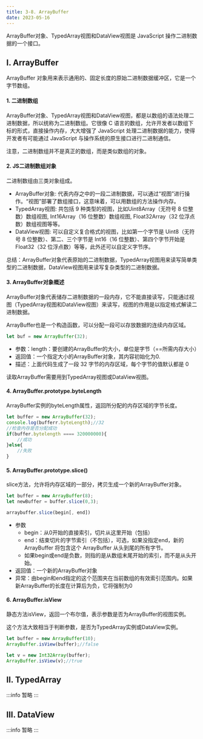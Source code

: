 ```yaml
---
title: 3-8. ArrayBuffer
date: 2023-05-16
---
```

ArrayBuffer对象、TypedArray视图和DataView视图是 JavaScript 操作二进制数据的一个接口。
## Ⅰ. ArrayBuffer
ArrayBuffer 对象用来表示通用的、固定长度的原始二进制数据缓冲区，它是一个字节数组。

#### 1. 二进制数组
ArrayBuffer对象、TypedArray视图和DataView视图，都是以数组的语法处理二进制数据，所以统称为二进制数组。它很像 C 语言的数组，允许开发者以数组下标的形式，直接操作内存，大大增强了 JavaScript 处理二进制数据的能力，使得开发者有可能通过 JavaScript 与操作系统的原生接口进行二进制通信。

注意，二进制数组并不是真正的数组，而是类似数组的对象。

#### 2. JS二进制数组对象
二进制数组由三类对象组成。
- ArrayBuffer对象: 代表内存之中的一段二进制数据，可以通过“视图”进行操作。“视图”部署了数组接口，这意味着，可以用数组的方法操作内存。
- TypedArray视图: 共包括 9 种类型的视图，比如Uint8Array（无符号 8 位整数）数组视图, Int16Array（16 位整数）数组视图, Float32Array（32 位浮点数）数组视图等等。
- DataView视图: 可以自定义复合格式的视图，比如第一个字节是 Uint8（无符号 8 位整数）、第二、三个字节是 Int16（16 位整数）、第四个字节开始是 Float32（32 位浮点数）等等，此外还可以自定义字节序。

总结：ArrayBuffer对象代表原始的二进制数据，TypedArray视图用来读写简单类型的二进制数据，DataView视图用来读写复杂类型的二进制数据。

#### 3. ArrayBuffer对象概述
ArrayBuffer对象代表储存二进制数据的一段内存，它不能直接读写，只能通过视图（TypedArray视图和DataView视图）来读写，视图的作用是以指定格式解读二进制数据。

ArrayBuffer也是一个构造函数，可以分配一段可以存放数据的连续内存区域。
```js
let buf = new ArrayBuffer(32);
```
- 参数：length：要创建的ArrayBuffer的大小，单位是字节（==所需内存大小）
- 返回值：一个指定大小的ArrayBuffer对象，其内容初始化为0.
- 描述：上面代码生成了一段 32 字节的内存区域，每个字节的值默认都是 0

读取ArrayBuffer需要用到TypedArray视图或DataView视图。


#### 4. ArrayBuffer.prototype.byteLength
ArrayBuffer实例的byteLength属性，返回所分配的内存区域的字节长度。
```js
let buffer = new ArrayBuffer(32);
console.log(bufferr.byteLength);//32
//检查内存是否分配成功
if(buffer.bytelength ==== 320000000){
    //成功
}else{
    //失败
}
```

#### 5. ArrayBuffer.prototype.slice()
slice方法，允许将内存区域的一部分，拷贝生成一个新的ArrayBuffer对象。
```js
let buffer = new ArrayBuffer(8);
let newBuffer = buffer.slice(0,3);

arraybuffer.slice(begin[, end])
```
- 参数
    - begin：从0开始的直接索引，切片从这里开始（包括）
    - end：结束切片的字节索引（不包括），可选，如果没指定end，新的 ArrayBuffer 将包含这个 ArrayBuffer 从头到尾的所有字节。
    - 如果begin或end是负数，则指的是从数组末尾开始的索引，而不是从头开始。
- 返回值：一个新的ArrayBuffer对象
- 异常：由begin和end指定的这个范围夹在当前数组的有效索引范围内。如果新ArrayBuffer的长度在计算后为负，它将强制为0 

#### 6. ArrayBuffer.isView
静态方法isView，返回一个布尔值，表示参数是否为ArrayBuffer的视图实例。

这个方法大致相当于判断参数，是否为TypedArray实例或DataView实例。
```js
let buffer = new ArrayBuffer(10);
ArrayBuffer.isView(buffer);//false

let v = new Int32Array(buffer);
ArrayBuffer.isView(v);//true
```

## Ⅱ. TypedArray
:::info
暂略
:::

## Ⅲ. DataView
:::info
暂略
:::